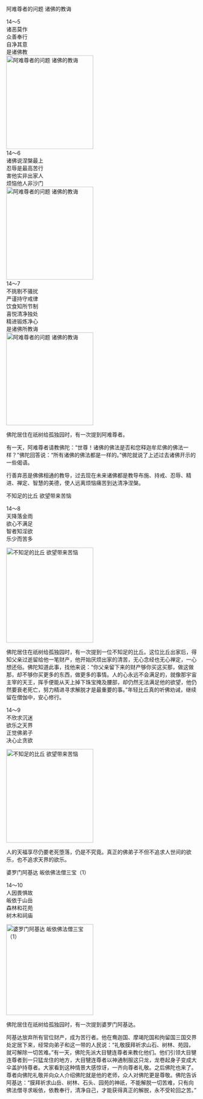阿难尊者的问题 诸佛的教诲

<div class="e2">
<div>
14～5<br>
 诸恶莫作<br>
 众善奉行<br>
 自净其意<br>
 是诸佛教
</div>
<img src="images/fjj-60-1.jpg" width="230" height="248" alt="阿难尊者的问题 诸佛的教诲"/>
</div>

<div class="e2">
<div>
14～6<br>
 诸佛说涅槃最上<br>
 忍辱是最高苦行<br>
 害他实非出家人<br>
 烦恼他人非沙门
</div>
<img src="images/fjj-60-2.jpg" width="230" height="246" alt="阿难尊者的问题 诸佛的教诲"/>
</div>

<div class="e2">
<div>
14～7<br>
 不挑剔不骚扰<br>
 严谨持守戒律<br>
 饮食知所节制<br>
 喜悦清净独处<br>
 精进锻炼净心<br>
 是诸佛所教诲
</div>
<img src="images/fjj-60-3.jpg" width="230" height="246" alt="阿难尊者的问题 诸佛的教诲"/>
</div>

佛陀居住在祇树给孤独园时，有一次提到阿难尊者。

有一天，阿难尊者请教佛陀：“世尊！诸佛的佛法是否和您释迦牟尼佛的佛法一样？”佛陀回答说：“所有诸佛的佛法都是一样的。”佛陀就说了上述过去诸佛开示的一些偈语。

行善弃恶是佛佛相通的教导，过去现在未来诸佛都是教导布施、持戒、忍辱、精进、禅定、智慧的美德，使人远离烦恼痛苦到达清净涅槃。

不知足的比丘 欲望带来苦恼

<div class="e2">
<div>
 <p class="p13-5">14～8<br>
 天降落金雨<br>
 欲心不满足<br>
 智者知淫欲<br>
 乐少而苦多</p> 
</div>
<img src="images/fjj-60-4.jpg" width="230" height="252" alt="不知足的比丘 欲望带来苦恼"/>
</div>

佛陀居住在祇树给孤独园时，有一次提到一位不知足的比丘。这位比丘出家后，得知父亲过逝留给他一笔财产，他开始厌烦出家的清苦，无心念经也无心禅定，一心想还俗。佛陀知道此事，找他来说：“你父亲留下来的财产够你买这买那，做这做那，却不够你买更多的东西，做更多的事情。人的心永远不会满足的，就像那宇宙主宰的天王，挥手便能从天上掉下珠宝掩及腰部，却仍然无法满足他的欲望，他仍然要衰老死亡，努力精进寻求解脱才是最重要的事。”年轻比丘真的听佛劝诫，继续留在僧伽中，安心修行。

<div class="e2">
<div>
 <p class="p13-5">14～9<br>
 不欣求沉迷<br>
 欲乐之天界<br>
 正觉佛弟子<br>
 决心止贪欲</p> 
</div>
<img src="images/fjj-60-5.jpg" width="230" height="248" alt="不知足的比丘 欲望带来苦恼"/>
</div>

人的天福享尽仍要老死堕落，仍是不究竟。真正的佛弟子不但不追求人世间的欲乐，也不追求天界的欲乐。

婆罗门阿基达 皈依佛法僧三宝（1）

<div class="e2">
<div>
 <p class="p13-5">14～10<br>
 人因畏惧故<br>
 皈依于山岳<br>
 森林和花苑<br>
 树木和祠庙</p> 
</div>
<img src="images/fjj-60-6.jpg" width="230" height="241" alt="婆罗门阿基达 皈依佛法僧三宝（1）"/>
</div>

佛陀居住在祇树给孤独园时，有一次提到婆罗门阿基达。

阿基达放弃所有官位财产，成为苦行者。他在鸯迦国、摩竭陀国和拘留国三国交界处定居下来，经常向弟子和这一带的人民说：“礼敬膜拜祈求山石、树林、苑园，就可解除一切苦难。”有一天，佛陀先派大目犍连尊者来教化他们。他们引领大目犍连尊者到一只猛龙住的地方，大目犍连尊者以神通制服这只龙，龙卷起身子变成大伞盖护持尊者。大家看到这种情景大感惊讶，一齐向尊者礼敬。之后佛陀也来了。尊者向佛陀礼敬并向众人介绍佛陀就是他的老师，众人对佛陀更是尊敬。佛陀告诉阿基达：“膜拜祈求山岳、树林、石头、园苑的神祇，不能解脱一切苦难，只有向佛法僧寻求皈依，依教奉行，清净自己，才能获得真正的解脱，永不受轮回之苦。”
